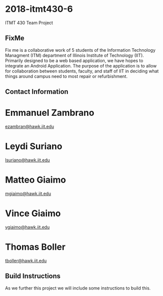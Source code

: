 # 2018-itmt430-6
ITMT 430 Team Project

## FixMe
Fix me is a collaborative work of 5 students of the Information Technology Managment (ITM) department of Illinois Institute of Technology (IIT). Primarily designed to be a web based application, we have hopes to integrate an Android Application. The purpose of the application is to allow for collaboration between students, faculty, and staff of IIT in deciding what things around campus need to most repair or refurbishment. 

## Contact Information

# Emmanuel Zambrano
ezambran@hawk.iit.edu

# Leydi Suriano
lsuriano@hawk.iit.edu

# Matteo Giaimo
mgiaimo@hawk.iit.edu

# Vince Giaimo
vgiaimo@hawk.iit.edu

# Thomas Boller
tboller@hawk.iit.edu

## Build Instructions
As we further this project we will include some instructions to build this. 


